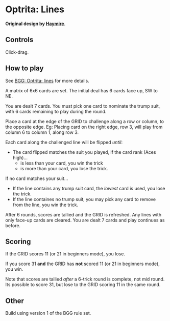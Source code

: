 Optrita: Lines
==

**Original design by [Haymire](https://boardgamegeek.com/user/Haymire)**.

Controls
--

Click-drag.

How to play
--

See [BGG: Optrita:
lines](https://boardgamegeek.com/thread/2776997/wip-optrita-lines-one-player-trick-taking-game-tra) for more details.

A matrix of 6x6 cards are set. The initial deal has 6 cards face up, SW to NE.

You are dealt 7 cards. You must pick one card to nominate the trump suit, with
6 cards remaining to play during the round.

Place a card at the edge of the GRID to challenge along a row or column, to the
opposite edge. Eg: Placing card on the right edge, row 3, will play from column
6 to column 1, along row 3.

Each card along the challenged line will be flipped *until*:

- The card flipped matches the suit you played, if the card rank (Aces high)...
  - is less than your card, you win the trick
  - is more than your card, you lose the trick.

If no card matches your suit...

- If the line contains any trump suit card, the *lowest* card is used, you lose the trick.
- If the line containes no trump suit, you may pick any card to remove from the
  line, you win the trick.

After 6 rounds, scores are tallied and the GRID is refreshed. Any lines with
only face-up cards are cleared. You are dealt 7 cards and play continues as
before.

Scoring
--

If the GRID scores 11 (or 21 in beginners mode), you lose.

If you score 31 **and** the GRID has **not** scored 11 (or 21 in beginners mode), you win.

Note that scores are tallied *after* a 6-trick round is complete, not mid
round. Its possible to score 31, but lose to the GRID scoring 11 in the same
round.

Other
--

Build using version 1 of the BGG rule set.
